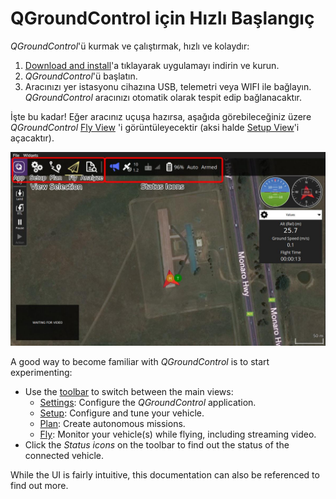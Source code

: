 # QGroundControl için Hızlı Başlangıç

*QGroundControl*'ü kurmak ve çalıştırmak, hızlı ve kolaydır:

1. [Download and install](../getting_started/download_and_install.md)'a tıklayarak uygulamayı indirin ve kurun.
2. *QGroundControl*'ü başlatın. 
3. Aracınızı yer istasyonu cihazına USB, telemetri veya WIFI ile bağlayın. *QGroundControl* aracınızı otomatik olarak tespit edip bağlanacaktır.

İşte bu kadar! Eğer aracınız uçuşa hazırsa, aşağıda görebileceğiniz üzere *QGroundControl* [Fly View](../FlyView/FlyView.md) 'i görüntüleyecektir (aksi halde [Setup View](../SetupView/SetupView.md)'i açacaktır).

![](../../assets/quickstart/fly_view_connected_vehicle.jpg)

A good way to become familiar with *QGroundControl* is to start experimenting:

- Use the [toolbar](../toolbar/toolbar.md) to switch between the main views: 
  - [Settings](../SettingsView/SettingsView.md): Configure the *QGroundControl* application.
  - [Setup](../SetupView/SetupView.md): Configure and tune your vehicle.
  - [Plan](../PlanView/PlanView.md): Create autonomous missions.
  - [Fly](../FlyView/FlyView.md): Monitor your vehicle(s) while flying, including streaming video.
- Click the *Status icons* on the toolbar to find out the status of the connected vehicle. 

While the UI is fairly intuitive, this documentation can also be referenced to find out more.